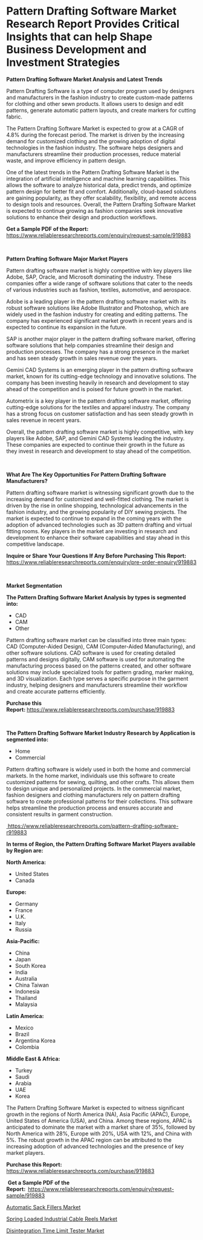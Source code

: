 <p><h1>Pattern Drafting Software Market Research Report Provides Critical Insights that can help Shape Business Development and Investment Strategies</h1></p><p><strong>Pattern Drafting Software Market Analysis and Latest Trends</strong></p>
<p><p>Pattern Drafting Software is a type of computer program used by designers and manufacturers in the fashion industry to create custom-made patterns for clothing and other sewn products. It allows users to design and edit patterns, generate automatic pattern layouts, and create markers for cutting fabric.</p><p>The Pattern Drafting Software Market is expected to grow at a CAGR of 4.8% during the forecast period. The market is driven by the increasing demand for customized clothing and the growing adoption of digital technologies in the fashion industry. The software helps designers and manufacturers streamline their production processes, reduce material waste, and improve efficiency in pattern design.</p><p>One of the latest trends in the Pattern Drafting Software Market is the integration of artificial intelligence and machine learning capabilities. This allows the software to analyze historical data, predict trends, and optimize pattern design for better fit and comfort. Additionally, cloud-based solutions are gaining popularity, as they offer scalability, flexibility, and remote access to design tools and resources. Overall, the Pattern Drafting Software Market is expected to continue growing as fashion companies seek innovative solutions to enhance their design and production workflows.</p></p>
<p><strong>Get a Sample PDF of the Report:&nbsp;</strong> <a href="https://www.reliableresearchreports.com/enquiry/request-sample/919883">https://www.reliableresearchreports.com/enquiry/request-sample/919883</a></p>
<p>&nbsp;</p>
<p><strong>Pattern Drafting Software Major Market Players</strong></p>
<p><p>Pattern drafting software market is highly competitive with key players like Adobe, SAP, Oracle, and Microsoft dominating the industry. These companies offer a wide range of software solutions that cater to the needs of various industries such as fashion, textiles, automotive, and aerospace.</p><p>Adobe is a leading player in the pattern drafting software market with its robust software solutions like Adobe Illustrator and Photoshop, which are widely used in the fashion industry for creating and editing patterns. The company has experienced significant market growth in recent years and is expected to continue its expansion in the future.</p><p>SAP is another major player in the pattern drafting software market, offering software solutions that help companies streamline their design and production processes. The company has a strong presence in the market and has seen steady growth in sales revenue over the years.</p><p>Gemini CAD Systems is an emerging player in the pattern drafting software market, known for its cutting-edge technology and innovative solutions. The company has been investing heavily in research and development to stay ahead of the competition and is poised for future growth in the market.</p><p>Autometrix is a key player in the pattern drafting software market, offering cutting-edge solutions for the textiles and apparel industry. The company has a strong focus on customer satisfaction and has seen steady growth in sales revenue in recent years.</p><p>Overall, the pattern drafting software market is highly competitive, with key players like Adobe, SAP, and Gemini CAD Systems leading the industry. These companies are expected to continue their growth in the future as they invest in research and development to stay ahead of the competition.</p></p>
<p>&nbsp;</p>
<p><strong>What Are The Key Opportunities For Pattern Drafting Software Manufacturers?</strong></p>
<p><p>Pattern drafting software market is witnessing significant growth due to the increasing demand for customized and well-fitted clothing. The market is driven by the rise in online shopping, technological advancements in the fashion industry, and the growing popularity of DIY sewing projects. The market is expected to continue to expand in the coming years with the adoption of advanced technologies such as 3D pattern drafting and virtual fitting rooms. Key players in the market are investing in research and development to enhance their software capabilities and stay ahead in this competitive landscape.</p></p>
<p><strong>Inquire or Share Your Questions If Any Before Purchasing This Report:</strong> <a href="https://www.reliableresearchreports.com/enquiry/pre-order-enquiry/919883">https://www.reliableresearchreports.com/enquiry/pre-order-enquiry/919883</a></p>
<p>&nbsp;</p>
<p><strong>Market Segmentation</strong></p>
<p><strong>The Pattern Drafting Software Market Analysis by types is segmented into:</strong></p>
<p><ul><li>CAD</li><li>CAM</li><li>Other</li></ul></p>
<p><p>Pattern drafting software market can be classified into three main types: CAD (Computer-Aided Design), CAM (Computer-Aided Manufacturing), and other software solutions. CAD software is used for creating detailed patterns and designs digitally, CAM software is used for automating the manufacturing process based on the patterns created, and other software solutions may include specialized tools for pattern grading, marker making, and 3D visualization. Each type serves a specific purpose in the garment industry, helping designers and manufacturers streamline their workflow and create accurate patterns efficiently.</p></p>
<p><strong>Purchase this Report:&nbsp;</strong><a href="https://www.reliableresearchreports.com/purchase/919883">https://www.reliableresearchreports.com/purchase/919883</a></p>
<p>&nbsp;</p>
<p><strong>The Pattern Drafting Software Market Industry Research by Application is segmented into:</strong></p>
<p><ul><li>Home</li><li>Commercial</li></ul></p>
<p><p>Pattern drafting software is widely used in both the home and commercial markets. In the home market, individuals use this software to create customized patterns for sewing, quilting, and other crafts. This allows them to design unique and personalized projects. In the commercial market, fashion designers and clothing manufacturers rely on pattern drafting software to create professional patterns for their collections. This software helps streamline the production process and ensures accurate and consistent results in garment construction.</p></p>
<p><a href="https://www.reliableresearchreports.com/pattern-drafting-software-r919883">&nbsp;https://www.reliableresearchreports.com/pattern-drafting-software-r919883</a></p>
<p><strong>In terms of Region, the Pattern Drafting Software Market Players available by Region are:</strong></p>
<p>
    <p> <strong> North America: </strong>
        <ul>
            <li>United States</li>
            <li>Canada</li>
        </ul>
        </p> 
    <p> <strong> Europe: </strong>
        <ul>
            <li>Germany</li>
            <li>France</li>
            <li>U.K.</li>
            <li>Italy</li>
            <li>Russia</li>
        </ul>
        </p> 
    <p> <strong> Asia-Pacific: </strong>
        <ul>
            <li>China</li>
            <li>Japan</li>
            <li>South Korea</li>
            <li>India</li>
            <li>Australia</li>
            <li>China Taiwan</li>
            <li>Indonesia</li>
            <li>Thailand</li>
            <li>Malaysia</li>
        </ul>
        </p> 
    <p> <strong> Latin America: </strong>
        <ul>
            <li>Mexico</li>
            <li>Brazil</li>
            <li>Argentina Korea</li>
            <li>Colombia</li>
        </ul>
        </p> 
    <p> <strong> Middle East & Africa: </strong>
        <ul>
            <li>Turkey</li>
            <li>Saudi</li>
            <li>Arabia</li>
            <li>UAE</li>
            <li>Korea</li>
        </ul>
    </p>
    </p>
<p><p>The Pattern Drafting Software Market is expected to witness significant growth in the regions of North America (NA), Asia Pacific (APAC), Europe, United States of America (USA), and China. Among these regions, APAC is anticipated to dominate the market with a market share of 35%, followed by North America with 28%, Europe with 20%, USA with 12%, and China with 5%. The robust growth in the APAC region can be attributed to the increasing adoption of advanced technologies and the presence of key market players.</p></p>
<p><strong>Purchase this Report: </strong><a href="https://www.reliableresearchreports.com/purchase/919883">https://www.reliableresearchreports.com/purchase/919883</a></p>
<p>&nbsp;<strong>Get a Sample PDF of the Report:&nbsp;&nbsp;</strong><a href="https://www.reliableresearchreports.com/enquiry/request-sample/919883">https://www.reliableresearchreports.com/enquiry/request-sample/919883</a></p>
<p><strong></strong></p>
<p><p><a href="https://www.linkedin.com/pulse/automatic-sack-fillers-market-trends-forecast-competitive-analysis-aoolf">Automatic Sack Fillers Market</a></p><p><a href="https://www.linkedin.com/pulse/spring-loaded-industrial-cable-reels-market-key-successful-ikzgf">Spring Loaded Industrial Cable Reels Market</a></p><p><a href="https://www.linkedin.com/pulse/disintegration-time-limit-tester-market-size-outlook-forecast-lno4f">Disintegration Time Limit Tester Market</a></p></p>